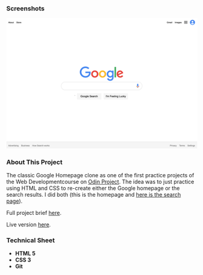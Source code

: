 <h3>Screenshots</h3>
<img src="page.png">

<h3>About This Project</h3>
<p>The classic Google Homepage clone as one of the first practice projects of the Web Developmentcourse on <a href="https://www.theodinproject.com/">Odin Project</a>. The idea was to just practice
using HTML and CSS to re-create either the Google homepage or the search results. I did both (this is the homepage and <a href="https://mickywagner.github.io/google-search-page/">here is the search page</a>).
</p>

<p>Full project brief <a href="https://www.theodinproject.com/courses/web-development-101/lessons/html-css">here</a>.</p>
<p>Live version <a href="https://mickywagner.github.io/google-homepage/">here</a>.</p>


<h3>Technical Sheet</h3>

<strong>
<ul>
  <li>HTML 5</li>
  <li>CSS 3</li>
  <li>Git</li>
</ul>
</strong>


